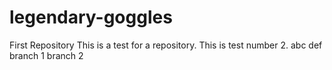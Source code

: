 # legendary-goggles
First Repository 
This is a test for a repository.
This is test number 2.
abc
def
branch 1
branch 2